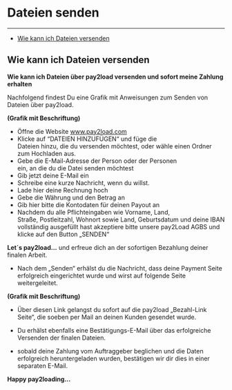 # Dateien senden                       

---

- [Wie kann ich Dateien versenden](#wie-kann-ich-dateien-versenden)

<a name="wie-kann-ich-dateien-versenden"></a>
## Wie kann ich Dateien versenden
**Wie kann ich Dateien über pay2load versenden und sofort meine Zahlung erhalten**

Nachfolgend findest Du eine Grafik mit Anweisungen zum Senden von Dateien über pay2load.   

**(Grafik mit Beschriftung)**

- Öffne die Website www.pay2load.com
- Klicke auf “DATEIEN HINZUFÜGEN“ und füge die    
  Dateien hinzu, die du versenden möchtest, oder wähle 
  einen Ordner zum Hochladen aus.
- Gebe die E-Mail-Adresse der Person oder der Personen    
  ein, an die du die Datei senden möchtest
- Gib jetzt deine E-Mail ein
- Schreibe eine kurze Nachricht, wenn du willst.
- Lade hier deine Rechnung hoch
- Gebe die Währung und den Betrag an
- Gib hier bitte die Kontodaten für deinen Payout an
- Nachdem du alle Pflichteingaben wie Vorname, Land,     
  Straße, Postleitzahl, Wohnort sowie Land,              Geburtsdatum und deine IBAN vollständig ausgefüllt hast akzeptiere bitte unsere pay2Load AGBS und klicke auf den Button „SENDEN“     

**Let´s pay2load...** und erfreue dich an der sofortigen Bezahlung deiner finalen Arbeit. 

-  Nach dem „Senden“ erhälst du die Nachricht, dass
deine Payment Seite erfolgreich eingerichtet wurde und wirst auf folgende Seite weitergeleitet.

**(Grafik mit Beschriftung)**

- Über diesen Link gelangst du sofort auf die pay2load „Bezahl-Link Seite“, die soeben per Mail an deinen Kunden gesendet wurde. 

- Du erhälst ebenfalls eine Bestätigungs-E-Mail über das erfolgreiche Versenden der finalen Dateien.

- sobald deine Zahlung vom Auftraggeber beglichen und die Daten erfolgreich heruntergeladen wurden, bestätigen wir dir dies in einer separaten E-Mail.

**Happy pay2loading...**   


